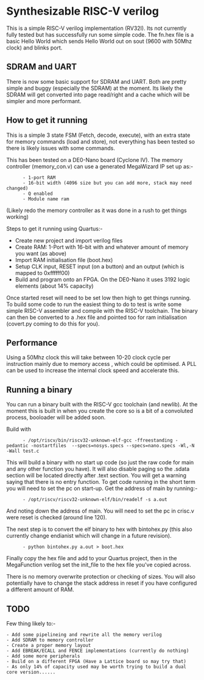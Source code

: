 # Synthesizable RISC-V verilog

This is a simple RISC-V verilog implementation (RV32I).   Its not currently fully tested but has successfully run some simple code.  The fn.hex file is a basic Hello World which sends Hello World out on sout (9600 with 50Mhz clock) and blinks port.

## SDRAM and UART

There is now some basic support for SDRAM and UART.  Both are pretty simple and buggy (especially the SDRAM) at the moment.  Its likely the SDRAM will get converted into page read/right and a cache which will be simpler and more performant.


## How to get it running

This is a simple 3 state FSM (Fetch, decode, execute), with an extra state for memory commands (load and store), not everything has been tested so there is likely issues with some commands.

This has been tested on a DE0-Nano board (Cyclone IV).  The memory controller (memory_con.v) can use a generated MegaWizard IP set up as:-

          - 1-port RAM
          - 16-bit width (4096 size but you can add more, stack may need changed)
          - Q enabled
          - Module name ram

(Likely redo the memory controller as it was done in a rush to get things working)

Steps to get it running using Quartus:-

  -  Create new project and import verilog files
  -  Create RAM: 1-Port with 16-bit with and whatever amount of memory you want (as above)
  -  Import RAM initialisation file (boot.hex)
  -  Setup CLK input, RESET input (on a button) and an output (which is mapped to 0xffffff00)
  -  Build and program onto an FPGA.  On the DE0-Nano it uses 3192 logic elements (about 14% capacity)

Once started reset will need to be set low then high to get things running. To build some code to run the easiest thing to do to test is write some simple RISC-V assembler and compile with the RISC-V toolchain.  The binary can then be converted to a .hex file and pointed too for ram initialisation (covert.py coming to do this for you).

## Performance

Using a 50Mhz clock this will take between 10-20 clock cycle per instruction mainly due to memory access , which could be optimised.   A PLL can be used to increase the internal clock speed and accelerate this.

## Running a binary

You can run a binary built with the RISC-V gcc toolchain (and newlib).   At the moment this is built in when you create the core so is a bit of a convoluted process, booloader will be added soon.

Build with

          - /opt/riscv/bin/riscv32-unknown-elf-gcc -ffreestanding -pedantic -nostartfiles  --specs=nosys.specs --specs=nano.specs -Wl,-N -Wall test.c

This will build a binary with no start up code (so just the raw code for main and any other function you have).  It will also disable paging so the .sdata section will be located directly after .text section.   You will get a warning saying that there is no entry function.  To get code running in the short term you will need to set the pc on start-up.   Get the address of main by running:-

          - /opt/riscv/riscv32-unknown-elf/bin/readelf -s a.out

And noting down the address of main.  You will need to set the pc in crisc.v were reset is checked (around line 120).

The next step is to convert the elf binary to hex with bintohex.py (this also currently change endianist which will change in a future revision).

          - python bintohex.py a.out > boot.hex

Finally copy the hex file and add to your Quartus project, then in the MegaFunction verilog set the init_file to the hex file you've copied across.

There is no memory overwrite protection or checking of sizes.   You will also potentially have to change the stack address in reset if you have configured a different amount of RAM.

## TODO

Few thing likely to:-

    - Add some pipelineing and rewrite all the memory verilog  
    - Add SDRAM to memory controller
    - Create a proper memory layout
    - Add EBREAK/ECALL and FENCE implementations (currently do nothing)
    - Add some more peripherals
    - Build on a different FPGA (Have a Lattice board so may try that)
    - As only 14% of capacity used may be worth trying to build a dual core version......

